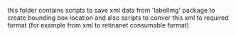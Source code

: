 this folder contains scripts to save xml data from 'labelImg' package to create bounding box location and also scripts to conver this xml to required format (for example from xml to retinanet consumable format)
